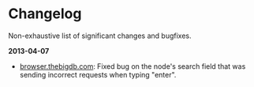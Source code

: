 Changelog
===============
Non-exhaustive list of significant changes and bugfixes.

**2013-04-07**
- [browser.thebigdb.com](http://browser.thebigdb.com): Fixed bug on the node's search field that was sending incorrect requests when typing "enter".
